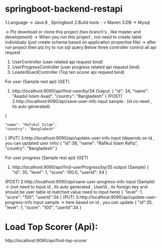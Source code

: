 # springboot-backend-restapi
1.Language -> Java 8 , Springboot
2.Build tools - > Maven 
3.DB -> Mysql 

-> Plz download or clone this project (two branch's , like master and development)
-> When you run this project , not need to create table individualy (just create schema based on application propertise file)
-> after run project then plz try to run sql query 
Below three controller control all api request
1. UserController (user related api request bind)
2. UserProgressController (user progress related api request bind)
3. LeaderBoardController (Top ten scorer api request bind)



For user (Sample rest api)
(GET)
1. http://localhost:9090/api/find-user/by/34
Output:
{
    "id": 34,
    "name": "Asadul Islam Asad",
    "country": "Bangladesh"
}
(POST)
2.http://localhost:9090/api/save-user-info
input sample : (id no need , its auto generated)

{

    "name": "Rafikul Islam",
    "country": "Bangladesh"
}
(PUT)
3.http://localhost:9090/api/update-user-info
input (depends on id , you can updated user info)
{
    "id":38,
    "name": "Rafikul Islam Rafiq",
    "country": "Bangladesh"
}

For user progress (Sample rest api)
(GET)
1. http://localhost:9090/api/find-userProgress/by/35
output (Sample)
{
    "id": 35,
    "level": 1,
    "score": 100.0,
    "userId": 34
}

(POST)
2.http://localhost:9090/api/save-user-progress-info
input (Sample) -> (not need to input id , its auto generated , UserId , its foreign key and should be user table id matched value need to input here)
{
    "level": 1,
    "score": "100",
    "userId":34
}
(PUT)
3.http://localhost:9090/api/update-user-progress-info
Input sample  -> here based on id , you can update
{
    "id":35,
    "level": 1,
    "score": "100",
    "userId":34
}

# Load Top Scorer (Api): 
http://localhost:9090/api/find-top-scorer

